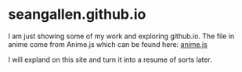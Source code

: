 # seangallen.github.io

I am just showing some of my work and exploring github.io.
The file in anime come from Anime.js which can be found here: [anime.js](https://github.com/juliangarnier/anime)

I will expland on this site and turn it into a resume of sorts later.
